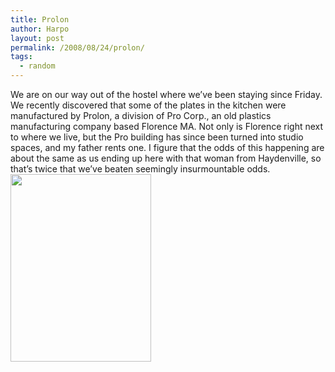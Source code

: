 ```yaml
---
title: Prolon
author: Harpo
layout: post
permalink: /2008/08/24/prolon/
tags:
  - random
---
```

We are on our way out of the hostel where we&#8217;ve been staying since Friday. We recently discovered that some of the plates in the kitchen were manufactured by Prolon, a division of Pro Corp., an old plastics manufacturing company based Florence MA. Not only is Florence right next to where we live, but the Pro building has since been turned into studio spaces, and my father rents one. I figure that the odds of this happening are about the same as us ending up here with that woman from Haydenville, so that&#8217;s twice that we&#8217;ve beaten seemingly insurmountable odds.  
[<img src="http://harpojaeger.github.io/assets/media/wp-content/uploads/2008/08/img_0124-225x300.jpg" alt="" width="225" height="300" />][1]

 [1]: http://harpojaeger.github.io/assets/media/wp-content/uploads/2008/08/img_0124.jpg